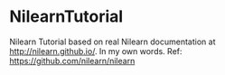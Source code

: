 # NilearnTutorial
Nilearn Tutorial based on real Nilearn documentation at http://nilearn.github.io/. In my own words.
Ref: https://github.com/nilearn/nilearn
